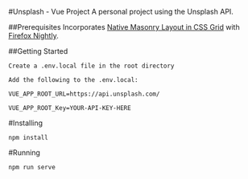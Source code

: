 #Unsplash - Vue Project
A personal project using the Unsplash API. 

##Prerequisites
Incorporates [Native Masonry Layout in CSS Grid](https://css-tricks.com/native-css-masonry-layout-in-css-grid/) with [Firefox Nightly](https://www.mozilla.org/en-US/firefox/channel/desktop/).

##Getting Started
```
Create a .env.local file in the root directory

Add the following to the .env.local:

VUE_APP_ROOT_URL=https://api.unsplash.com/

VUE_APP_ROOT_Key=YOUR-API-KEY-HERE
```
#Installing
```
npm install
```
#Running
```
npm run serve
```